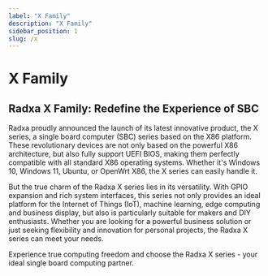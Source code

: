 ```yaml
---
label: "X Family"
description: "X Family"
sidebar_position: 1
slug: /x
---
```


# X Family

## Radxa X Family: Redefine the Experience of SBC

Radxa proudly announced the launch of its latest innovative product, the X series, a single board computer (SBC) series based on the X86 platform. These revolutionary devices are not only based on the powerful X86 architecture, but also fully support UEFI BIOS, making them perfectly compatible with all standard X86 operating systems. Whether it's Windows 10, Windows 11, Ubuntu, or OpenWrt X86, the X series can easily handle it.

But the true charm of the Radxa X series lies in its versatility. With GPIO expansion and rich system interfaces, this series not only provides an ideal platform for the Internet of Things (IoT), machine learning, edge computing and business display, but also is particularly suitable for makers and DIY enthusiasts. Whether you are looking for a powerful business solution or just seeking flexibility and innovation for personal projects, the Radxa X series can meet your needs.

Experience true computing freedom and choose the Radxa X series - your ideal single board computing partner.

<!-- <DocCardList /> -->
